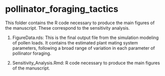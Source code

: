 # pollinator_foraging_tactics

This folder contains the R code necessary to produce the main figures of the manuscript. These correspond to the sensitivity analysis.

1. FigureData.rds: This is the final output file from the simulation modeling of pollen loads. It contains the estimated plant mating system parameters, following a broad range of variation in each parameter of pollinator foraging.

2. Sensitivity_Analysis.Rmd: R code necessary to produce the main figures of the manuscript.
